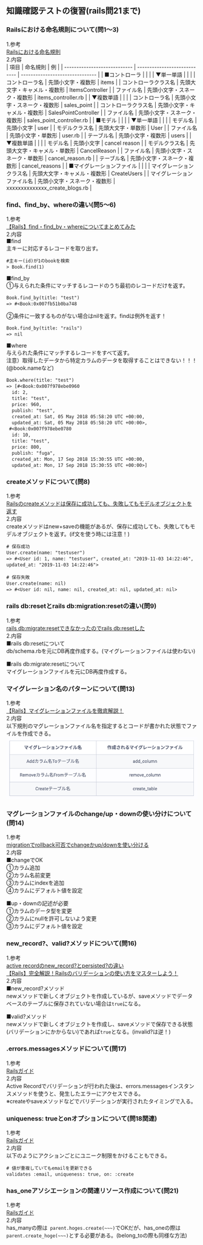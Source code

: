 ## 知識確認テストの復習(rails問21まで)  
### Railsにおける命名規則について(問1〜3)  
1.参考  
[Railsにおける命名規則](https://qiita.com/gakkie/items/3afcd505c786364aa5fa)  
2.内容  
| 項目                         | 命名規則                     | 例                              |
| ---------------------------- | ---------------------------- | ------------------------------- |
| ■コントローラ               |                              |                                 |
| ▼単一単語                  |                              |                                 |
| コントローラ名             | 先頭小文字・複数形           | items                           |
| コントローラクラス名       | 先頭大文字・キャメル・複数形 | ItemsController                 |
| ファイル名                 | 先頭小文字・スネーク・複数形 | items_controller.rb             |
| ▼複数単語                  |                              |                                 |
| コントローラ名             | 先頭小文字・スネーク・複数形 | sales_point                     |
| コントローラクラス名       | 先頭小文字・キャメル・複数形 | SalesPointController            |
| ファイル名                 | 先頭小文字・スネーク・複数形 | sales_point_controller.rb       |
| ■モデル                     |                              |                                 |
| ▼単一単語                  |                              |                                 |
| モデル名                   | 先頭小文字                   | user                            |
| モデルクラス名             | 先頭大文字・単数形           | User                            |
| ファイル名                 | 先頭小文字・単数形           | user.rb                         |
| テーブル名                 | 先頭小文字・複数形           | users                           |
| ▼複数単語                  |                              |                                 |
| モデル名                   | 先頭小文字                   | cancel reason                   |
| モデルクラス名             | 先頭大文字・キャメル・単数形 | CancelReason                    |
| ファイル名                 | 先頭小文字・スネーク・単数形 | cancel_reason.rb                |
| テーブル名                 | 先頭小文字・スネーク・複数形 | cancel_reasons                  |
| ■マイグレーションファイル   |                              |                                 |
| マイグレーションクラス名   | 先頭大文字・キャメル・複数形 | CreateUsers                    |
| マイグレーションファイル名 | 先頭小文字・スネーク・複数形 | xxxxxxxxxxxxxx_create_blogs.rb |


### find、find_by、whereの違い(問5〜6)  
1.参考  
[【Rails】find・find_by・whereについてまとめてみた](https://qiita.com/tsuchinoko_run/items/f3926caaec461cfa1ca3)  
2.内容  
■find  
主キーに対応するレコードを取り出す。
```
#主キー(id)が1のbookを検索
> Book.find(1)
```  

■find_by  
①与えられた条件にマッチするレコードのうち最初のレコードだけを返す。  
```
Book.find_by(title: "test")
=> #<Book:0x007fb51b0ba748
```
②条件に一致するものがない場合はnilを返す。findは例外を返す！  
```
Book.find_by(title: "rails")
=> nil
```  

■where  
与えられた条件にマッチするレコードをすべて返す。  
注意）取得したデータから特定カラムのデータを取得することはできない！！！(@book.nameなど)
```
Book.where(title: "test")
=> [#<Book:0x007f978ebe0960
  id: 2,
  title: "test",
  price: 960,
  publish: "test",
  created_at: Sat, 05 May 2018 05:58:20 UTC +00:00,
  updated_at: Sat, 05 May 2018 05:58:20 UTC +00:00>,
 #<Book:0x007f978ebe0780
  id: 10,
  title: "test",
  price: 800,
  publish: "fuga",
  created_at: Mon, 17 Sep 2018 15:30:55 UTC +00:00,
  updated_at: Mon, 17 Sep 2018 15:30:55 UTC +00:00>]
```


### createメソッドについて(問8)  
1.参考  
[Railsのcreateメソッドは保存に成功しても、失敗してもモデルオブジェクトを返す](https://qiita.com/shiinoaya/items/dbaca7126d515dc46fc1)  
2.内容  
createメソッドはnew+saveの機能があるが、保存に成功しても、失敗してもモデルオブジェクトを返す。(if文を使う時には注意！)  
```
# 保存成功
User.create(name: "testuser")
=> #<User id: 1, name: "testuser", created_at: "2019-11-03 14:22:46", updated_at: "2019-11-03 14:22:46"> 

# 保存失敗 
User.create(name: nil)
=> #<User id: nil, name: nil, created_at: nil, updated_at: nil> 
```

### rails db:resetとrails db:migration:resetの違い(問9)  
1.参考  
[rails db:migrate:resetできなかったのでrails db:resetした](https://qiita.com/mom0tomo/items/a252ff8a42eea00f81b1)  
2.内容  
■rails db:resetについて  
db/schema.rbを元にDB再度作成する。(マイグレーションファイルは使わない)  

■rails db:migrate:resetについて  
マイグレーションファイルを元にDB再度作成する。


### マイグレーション名のパターンについて(問13)  
1.参考  
[【Rails】マイグレーションファイルを徹底解説！](https://pikawaka.com/rails/migration)  
2.内容  
以下規則のマグレーションファイル名を指定するとコードが書かれた状態でファイルを作成できる。  
![パターン名](2020-08-07-22-13-50.png)  


### マグレーションファイルのchange/up・downの使い分けについて(問14)  
1.参考  
[migrationでrollback可否でchangeかup/downを使い分ける](https://qiita.com/koni4k/items/294342048cb6d47bcc3f)  
2.内容  
■changeでOK  
①カラム追加  
②カラム名前変更  
③カラムにindexを追加  
④カラムにデフォルト値を設定  

■up・downの記述が必要  
①カラムのデータ型を変更  
②カラムにnullを許可しないよう変更  
③カラムにデフォルト値を設定  


### new_record?、valid?メソッドについて(問16)  
1.参考  
[active recordのnew_record?とpersisted?の違い](https://zwzw.hatenablog.com/entry/new_record-vs-persisted)  
[【Rails】完全解説！Railsのバリデーションの使い方をマスターしよう！](https://pikawaka.com/rails/validation)  
2.内容  
■new_record?メソッド  
newメソッドで新しくオブジェクトを作成しているが、saveメソッドでデータベースのテーブルに保存されていない場合は`true`になる。  

■valid?メソッド  
newメソッドで新しくオブジェクトを作成し、saveメソッドで保存できる状態(バリデーションにかからない)であれば`true`となる。(invalid?は逆！)  


### .errors.messagesメソッドについて(問17)  
1.参考  
[Railsガイド](https://railsguides.jp/active_record_validations.html)  
2.内容  
Active Recordでバリデーションが行われた後は、errors.messagesインスタンスメソッドを使うと、発生したエラーにアクセスできる。  
※createやsaveメソッドなどでバリデーションが実行されたタイミングで入る。


### uniqueness: trueとonオプションについて(問18関連)  
1.参考  
[Railsガイド](https://railsguides.jp/active_record_validations.html)  
2.内容  
以下のようにアクションごとにユニーク制限をかけることもできる。  
```
# 値が重複していてもemailを更新できる
validates :email, uniqueness: true, on: :create
```


### has_oneアソシエーションの関連リソース作成について(問21)  
1.参考  
[Railsガイド](https://railsguides.jp/association_basics.html#has-one%E9%96%A2%E9%80%A3%E4%BB%98%E3%81%91%E3%81%AE%E8%A9%B3%E7%B4%B0)  
2.内容  
has_manyの際は` parent.hoges.create(~~~)`でOKだが、has_oneの際は`parent.create_hoge(~~~)`とする必要がある。(belong_toの際も同様な方法)
